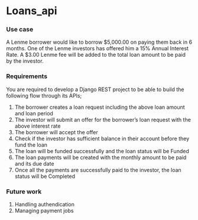 # Loans_api

### Use case
A Lenme borrower would like to borrow $5,000.00 on paying them back in 6 months. One of the Lenme investors has offered him a 15% Annual Interest Rate. A $3.00 Lenme fee will be added to the total loan amount to be paid by the investor.  

### Requirements
You are required to develop a Django REST project to be able to build the following flow through its
APIs;
 
1. The borrower creates a loan request including the above loan amount and loan period 
2. The investor will submit an offer for the borrower’s loan request with the above interest rate
3. The borrower will accept the offer
4. Check if the investor has sufficient balance in their account before they fund the loan
5. The loan will be funded successfully and the loan status will be Funded
6. The loan payments will be created with the monthly amount to be paid and its due date
7. Once all the payments are successfully paid to the investor, the loan status will be Completed

### Future work
1. Handling authendication
2. Managing payment jobs

